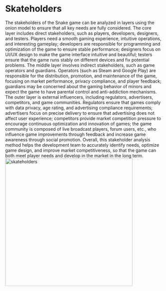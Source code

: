 # Skateholders
The stakeholders of the Snake game can be analyzed in layers using the onion model to ensure that all key needs are fully considered. The core layer includes direct stakeholders, such as players, developers, designers, and testers. Players need a smooth gaming experience, intuitive operations, and interesting gameplay; developers are responsible for programming and optimization of the game to ensure stable performance; designers focus on UI/UX design to make the game interface intuitive and beautiful; testers ensure that the game runs stably on different devices and fix potential problems. The middle layer involves indirect stakeholders, such as game operators and guardians. Operators (such as Steam and Google Play) are responsible for the distribution, promotion, and maintenance of the game, focusing on market performance, privacy compliance, and player feedback; guardians may be concerned about the gaming behavior of minors and expect the game to have parental control and anti-addiction mechanisms. The outer layer is external influencers, including regulators, advertisers, competitors, and game communities. Regulators ensure that games comply with data privacy, age rating, and advertising compliance requirements; advertisers focus on precise delivery to ensure that advertising does not affect user experience; competitors provide market competition pressure to encourage continuous optimization and innovation of games; the game community is composed of live broadcast players, forum users, etc., who influence game improvements through feedback and increase game awareness through social promotion. Overall, this stakeholder analysis method helps the development team to accurately identify needs, optimize game design, and improve market competitiveness, so that the game can both meet player needs and develop in the market in the long term.
<img width="408" alt="skateholders" src="https://github.com/user-attachments/assets/493b80dc-c43c-46d4-9e9a-78d451e56de6" />
